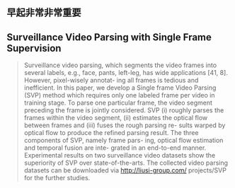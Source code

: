 ## 早起非常非常重要  
  
    
    
## Surveillance Video Parsing with Single Frame Supervision  
> Surveillance video parsing, which segments the video frames into several labels, e.g., face, pants, left-leg, has wide applications [41, 8]. However, pixel-wisely annotat- ing all frames is tedious and inefficient. In this paper, we develop a Single frame Video Parsing (SVP) method which requires only one labeled frame per video in training stage. To parse one particular frame, the video segment preceding the frame is jointly considered. SVP (i) roughly parses the frames within the video segment, (ii) estimates the optical flow between frames and (iii) fuses the rough parsing re- sults warped by optical flow to produce the refined parsing result. The three components of SVP, namely frame pars- ing, optical flow estimation and temporal fusion are inte- grated in an end-to-end manner. Experimental results on two surveillance video datasets show the superiority of SVP over state-of-the-arts. The collected video parsing datasets can be downloaded via http://liusi-group.com/ projects/SVP for the further studies.

